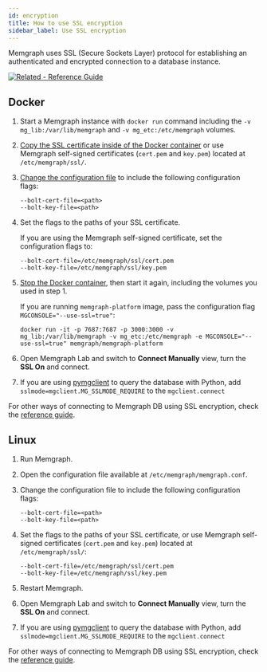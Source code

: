 ```yaml
---
id: encryption
title: How to use SSL encryption
sidebar_label: Use SSL encryption
---
```


Memgraph uses SSL (Secure Sockets Layer) protocol for establishing an
authenticated and encrypted connection to a database instance.

[![Related - Reference
Guide](https://img.shields.io/static/v1?label=Related&message=Reference%20Guide&color=yellow&style=for-the-badge)](/reference-guide/encryption.md)

## Docker

1. Start a Memgraph instance with `docker run` command including the `-v
   mg_lib:/var/lib/memgraph` and `-v mg_etc:/etc/memgraph` volumes.

2. [Copy the SSL certificate inside of the Docker
   container](/memgraph/how-to-work-with-docker#how-to-copy-files-from-and-to-a-docker-container)
   or use Memgraph self-signed certificates (`cert.pem` and `key.pem`) located
   at `/etc/memgraph/ssl/`.

3. [Change the configuration file](/memgraph/how-to-guides/config-logs#file) to
   include the following configuration flags:

   ```
   --bolt-cert-file=<path>
   --bolt-key-file=<path>
   ```

4. Set the flags to the paths of your SSL certificate.

   If you are using the Memgraph self-signed certificate, set the configuration
   flags to:

   ```
   --bolt-cert-file=/etc/memgraph/ssl/cert.pem
   --bolt-key-file=/etc/memgraph/ssl/key.pem
   ```

5. [Stop the Docker container](/memgraph/how-to-work-with-docker#stop-image),
   then start it again, including the volumes you used in step 1.

   If you are running `memgraph-platform` image, pass the configuration flag
   <code>MGCONSOLE="--use-ssl=true"</code>:

   ```
   docker run -it -p 7687:7687 -p 3000:3000 -v mg_lib:/var/lib/memgraph -v mg_etc:/etc/memgraph -e MGCONSOLE="--use-ssl=true" memgraph/memgraph-platform
   ```

6. Open Memgraph Lab and switch to **Connect Manually** view, turn the **SSL
   On** and connect.

7. If you are using [pymgclient](https://github.com/memgraph/pymgclient) to
   query the database with Python, add `sslmode=mgclient.MG_SSLMODE_REQUIRE` to
   the `mgclient.connect`

For other ways of connecting to Memgraph DB using SSL encryption, check the
[reference guide](/reference-guide/encryption.md).

## Linux

1. Run Memgraph.

2. Open the configuration file available at `/etc/memgraph/memgraph.conf`.

3. Change the configuration file to include the following configuration flags:

   ```
   --bolt-cert-file=<path>
   --bolt-key-file=<path>
   ```

5. Set the flags to the paths of your SSL certificate, or use Memgraph
   self-signed certificates (`cert.pem` and `key.pem`) located at
   `/etc/memgraph/ssl/`:

   ```
   --bolt-cert-file=/etc/memgraph/ssl/cert.pem
   --bolt-key-file=/etc/memgraph/ssl/key.pem
   ```

4. Restart Memgraph.

5. Open Memgraph Lab and switch to **Connect Manually** view, turn the **SSL
   On** and connect.

6. If you are using [pymgclient](https://github.com/memgraph/pymgclient) to
   query the database with Python, add `sslmode=mgclient.MG_SSLMODE_REQUIRE` to
   the `mgclient.connect`

For other ways of connecting to Memgraph DB using SSL encryption, check the
[reference guide](/reference-guide/encryption.md).
